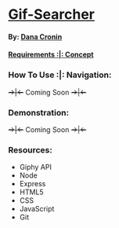# [Gif-Searcher](https://decronin.github.io/Gif-Searcher/)
#### By: [Dana Cronin](https://decronin.herokuapp.com/)

#### [Requirements :|: Concept](https://github.com/UCF-Coding-Boot-Camp/UCF-LKM-FSF-PT-08-2019-U-C/blob/master/06-ajax/02-Homework/Instructions/homework.md)

### How To Use :|: Navigation:
~~->|<-~~ Coming Soon ~~->|<-~~

### Demonstration:
~~->|<-~~ Coming Soon ~~->|<-~~

### Resources:
- Giphy API
- Node
- Express
- HTML5
- CSS
- JavaScript
- Git

<!-- ### Development History (*?)
~~->|<-~~ Coming Soon ~~->|<-~~ -->
